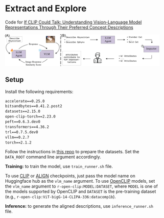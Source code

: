 # Extract and Explore

Code for [If CLIP Could Talk: Understanding Vision-Language Model Representations Through Their Preferred Concept Descriptions](https://arxiv.org/abs/2403.16442)

<img src="block_diagram.png" width=750>

## Setup

Install the following requirements:

```txt
accelerate==0.25.0
bitsandbytes==0.41.2.post2
datasets==2.15.0
open-clip-torch==2.23.0
peft==0.6.3.dev0
transformers==4.36.2
trl==0.7.5.dev0
vllm==0.2.7
torch==2.1.2
```

Follow the instructions in [this repo](https://github.com/BatsResearch/fudd/blob/main/Dataset_preparation.md) to prepare the datasets. Set the `DATA_ROOT` command line argument accordingly.

**Training:** to train the model, use `train_runner.sh` file.

To use [CLIP](https://huggingface.co/docs/transformers/model_doc/clip) or [ALIGN](https://huggingface.co/docs/transformers/en/model_doc/align) checkpoints, just pass the model name on Huggingface hub as the `vlm_name` argument. To use [OpenCLIP](https://github.com/mlfoundations/open_clip) models, set the `vlm_name` argument to `r-open-clip:MODEL:DATASET`, where `MODEL` is one of the models supported by OpenCLIP and `DATASET` is the pre-training dataset (e.g., `r-open-clip:ViT-bigG-14-CLIPA-336:datacomp1b`).

**Inference:** to generate the aligned descriptions, use `inference_runner.sh` file.
